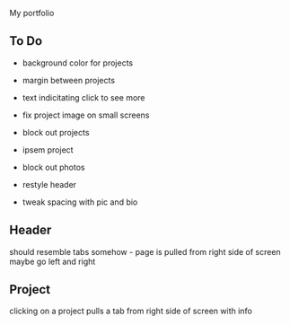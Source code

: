 My portfolio

## To Do

* background color for projects
* margin between projects
* text indicitating click to see more
* fix project image on small screens

* block out projects
* ipsem project
* block out photos
* restyle header
* tweak spacing with pic and bio

## Header
should resemble tabs somehow - page is pulled from right side of screen
maybe go left and right

## Project
clicking on a project pulls a tab from right side of screen with info